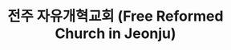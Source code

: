 ---
title: "전주 자유개혁교회 (Free Reformed Church in Jeonju)"
name: "전주 자유개혁교회"
pronouns: "All Church Family"
status:
  icon: "book"
superuser: true
highlight_name: true
role: "하나님을 예배하며 말씀 위에 세워지는 교회"

organizations:
  - name: "전주 자유개혁교회"
    url: "https://frckorea.or.kr"

profiles:
  - icon: "at-symbol"
    label: "이메일 문의"
    url: "mailto:contact@frckorea.org"
  - icon: "facebook"
    label: "페이스북 페이지"
    url: "https://www.facebook.com/irpcfree?locale=ko_KR"
  - icon: "youtube"
    label: "유튜브 채널"
    url: "https://www.youtube.com/@FreeReformedChurch"

interests:
  - "말씀 중심의 예배와 신앙생활"
  - "교회 공동체의 사랑과 섬김"
  - "복음을 전하는 삶"
  - "다음세대 신앙 교육"

education:
  - area: "교회의 소개"
    institution: "전주 자유개혁교회"
    summary: |
      전주 자유개혁교회는 오직 성경에 기초한 개혁주의 신앙을 바탕으로
      하나님께 예배드리고, 성도 간의 사랑과 섬김을 실천하며,
      지역과 열방 가운데 복음을 전하는 교회입니다.

work:
  - position: "주일예배"
    company_name: "전주 자유개혁교회 본당"
    summary: |
      오전예배: 주일 오전 10시 ~ 12시 30분
      오후예배: 주일 오후 3시 ~ 4시
      하나님께 영광 돌리는 예배로 모든 성도가 함께합니다.
  - position: "화요모임"
    company_name: "전주 자유개혁교회"
    summary: |
      화요일 저녁 8시
      말씀과 찬양, 교제의 시간으로 함께 모입니다.
  - position: "수요모임"
    company_name: "전주 자유개혁교회"
    summary: |
      수요일 저녁 7시 30분
      말씀을 깊이 배우고 나누는 시간입니다.

languages:
  - name: "한국어"
    level: "Native"
  - name: "English"
    level: "Intermediate"

awards:
  - title: "창립"
    date: "1996-01-01"
    awarder: "전주 자유개혁교회"
    icon: "church"
    summary: |
      하나님의 은혜로 전주 자유개혁교회가
      전주에 창립되었습니다.

tabs:
  - id: "bio"
    name: "교회소개"
    url: "#전주-자유개혁교회-소개"
  - id: "worship"
    name: "예배안내"
    url: "#예배-및-모임-안내"
  - id: "communion"
    name: "성찬"
    url: "#성찬-안내"
  - id: "files"
    name: "자료실"
    url: "#자료실"
  - id: "location"
    name: "오시는길"
    url: "#오시는-길"
  - id: "contact"
    name: "연락처"
    url: "#연락처"


---